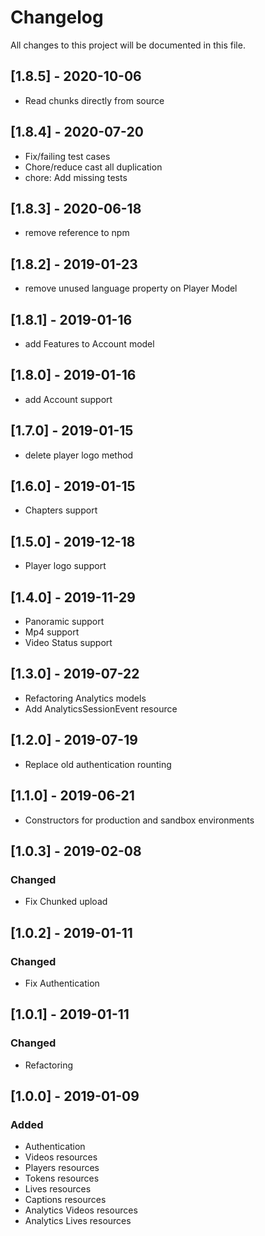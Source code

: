 # Changelog
All changes to this project will be documented in this file.

## [1.8.5] - 2020-10-06
- Read chunks directly from source

## [1.8.4] - 2020-07-20
- Fix/failing test cases
- Chore/reduce cast all duplication
- chore: Add missing tests

## [1.8.3] - 2020-06-18
- remove reference to npm

## [1.8.2] - 2019-01-23
- remove unused language property on Player Model

## [1.8.1] - 2019-01-16
- add Features to Account model

## [1.8.0] - 2019-01-16
- add Account support

## [1.7.0] - 2019-01-15
- delete player logo method

## [1.6.0] - 2019-01-15
- Chapters support

## [1.5.0] - 2019-12-18
- Player logo support

## [1.4.0] - 2019-11-29
- Panoramic support
- Mp4 support
- Video Status support

## [1.3.0] - 2019-07-22
- Refactoring Analytics models
- Add AnalyticsSessionEvent resource

## [1.2.0] - 2019-07-19
- Replace old authentication rounting

## [1.1.0] - 2019-06-21
- Constructors for production and sandbox environments

## [1.0.3] - 2019-02-08
### Changed
- Fix Chunked upload

## [1.0.2] - 2019-01-11
### Changed
- Fix Authentication

## [1.0.1] - 2019-01-11
### Changed
- Refactoring

## [1.0.0] - 2019-01-09
### Added
- Authentication
- Videos resources
- Players resources
- Tokens resources
- Lives resources
- Captions resources
- Analytics Videos resources
- Analytics Lives resources
